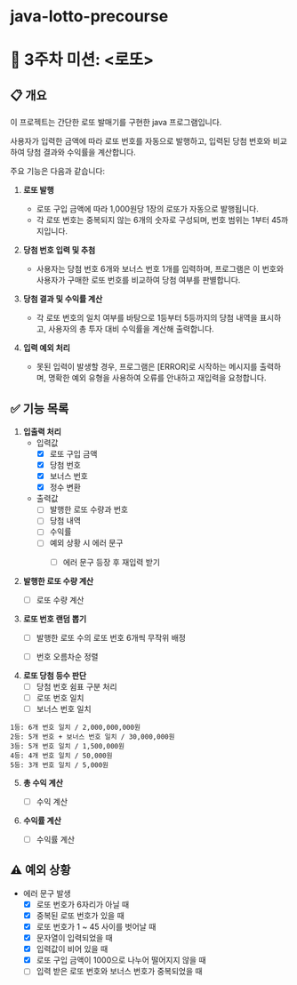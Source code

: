 # java-lotto-precourse
# 💸 3주차 미션: <로또>

## 📋 개요

이 프로젝트는 간단한 로또 발매기를 구현한 java 프로그램입니다.

사용자가 입력한 금액에 따라 로또 번호를 자동으로 발행하고, 입력된 당첨 번호와 비교하여 당첨 결과와 수익률을 계산합니다.

주요 기능은 다음과 같습니다:
1. **로또 발행**
    - 로또 구입 금액에 따라 1,000원당 1장의 로또가 자동으로 발행됩니다. 
    - 각 로또 번호는 중복되지 않는 6개의 숫자로 구성되며, 번호 범위는 1부터 45까지입니다.

2. **당첨 번호 입력 및 추첨**
    - 사용자는 당첨 번호 6개와 보너스 번호 1개를 입력하며, 프로그램은 이 번호와 사용자가 구매한 로또 번호를 비교하여 당첨 여부를 판별합니다.
     
3. **당첨 결과 및 수익률 계산**
    - 각 로또 번호의 일치 여부를 바탕으로 1등부터 5등까지의 당첨 내역을 표시하고, 사용자의 총 투자 대비 수익률을 계산해 출력합니다.
   
4. **입력 예외 처리**
    - 못된 입력이 발생할 경우, 프로그램은 [ERROR]로 시작하는 메시지를 출력하며, 명확한 예외 유형을 사용하여 오류를 안내하고 재입력을 요청합니다.


## ✅ 기능 목록

1. **입출력 처리**
    - 입력값
        - [x] 로또 구입 금액
        - [x] 당첨 번호
        - [x] 보너스 번호
        - [x] 정수 변환
    - 출력값
        - [ ] 발행한 로또 수량과 번호
        - [ ] 당첨 내역
        - [ ] 수익률
        - [ ] 예외 상황 시 에러 문구
          - [ ] 에러 문구 등장 후 재입력 받기


2. **발행한 로또 수량 계산**
    - [ ] 로또 수량 계산
  

3. **로또 번호 랜덤 뽑기**
   - [ ] 발행한 로또 수의 로또 번호 6개씩 무작위 배정  
   - [ ] 번호 오름차순 정렬


4. **로또 당첨 등수 판단**
   - [ ] 당첨 번호 쉼표 구분 처리
   - [ ] 로또 번호 일치
   - [ ] 보너스 번호 일치
```
1등: 6개 번호 일치 / 2,000,000,000원
2등: 5개 번호 + 보너스 번호 일치 / 30,000,000원
3등: 5개 번호 일치 / 1,500,000원
4등: 4개 번호 일치 / 50,000원
5등: 3개 번호 일치 / 5,000원
```

5. **총 수익 계산**
    - [ ] 수익 계산


6. **수익률 계산**
    - [ ] 수익률 계산


## ⚠️ 예외 상황

- 에러 문구 발생
    - [x] 로또 번호가 6자리가 아닐 때
    - [x] 중복된 로또 번호가 있을 때
    - [x] 로또 번호가 1 ~ 45 사이를 벗어날 때
    - [x] 문자열이 입력되었을 때
    - [x] 입력값이 비어 있을 때
    - [x] 로또 구입 금액이 1000으로 나누어 떨어지지 않을 때
    - [ ] 입력 받은 로또 번호와 보너스 번호가 중복되었을 때
